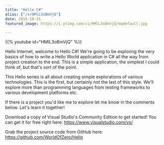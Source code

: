 ```yaml
---
title: "Hello C#"
alias: ["/v/HMlL3oBmVjQ"]
date: 2016-10-31
featured_image: https://i.ytimg.com/vi/HMlL3oBmVjQ/mqdefault.jpg

---
```


{{% youtube id="HMlL3oBmVjQ" %}}

Hello Internet, welcome to Hello C#! We're going to be exploring the very basics of how to write a Hello World application in C# all the way from project creation to the end. This is a simple application, the simplest I could think of, but that's sort of the point.

This Hello series is all about creating simple explorations of various technologies. This is the first, but certainly not the last of this style. We'll explore more than programming languages from testing frameworks to various development platforms etc.

If there is a project you'd like me to explore let me know in the comments below. Let's learn it together!

Download a copy of Visual Studio's Community Edition to get started! You can get it for free right here: https://www.visualstudio.com/vs/

Grab the project source code from GitHub here: https://github.com/WorldOfZero/Hello